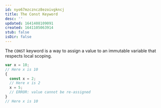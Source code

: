 ```yaml
---
id: nyo67mzczncz8ezoivgkncj
title: The Const Keyword
desc: ''
updated: 1641408109091
created: 1641105063914
stub: false
isDir: false
---
```



The `CONST` keyword is a way to assign a value to an immutable variable that respects local scoping.

```js
var x = 10;
// Here x is 10
{
  const x = 2;
  // Here x is 2
  x = 5;
  // ERROR: value cannot be re-assigned	
}
// Here x is 10
```
